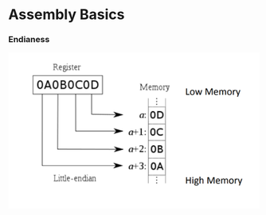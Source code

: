 # Assembly Basics

### Endianess

<kbd><img src="https://github.com/billburn/assembly/blob/master/Assembly%20Basics/Screen-Captures/endianess-01.png" /></kbd>